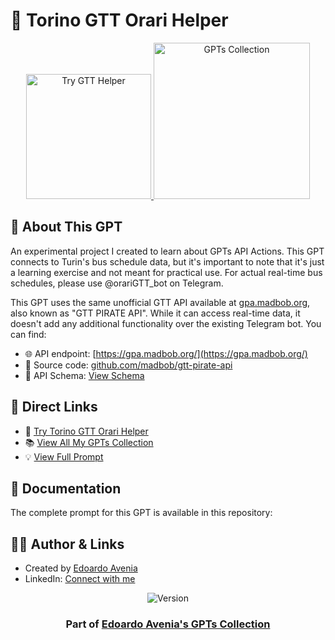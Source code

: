 # 🚌 Torino GTT Orari Helper
<div align="center">
  <a href="https://chatgpt.com/g/g-4YsHW0wBz-torino-gtt-orari-helper">
    <img src="https://img.shields.io/badge/TRY_THIS_GPT-37a779?style=for-the-badge&logo=openai&logoWidth=20" alt="Try GTT Helper" width="200">
  </a>
  <a href="https://github.com/edoardoavenia/edoardo-avenia-gpt-collection">
    <img src="https://img.shields.io/badge/VIEW_ALL_MY_GPTs-4f46e5?style=for-the-badge&logo=github&logoWidth=20" alt="GPTs Collection" width="250">
  </a>
</div>

## 🤖 About This GPT
An experimental project I created to learn about GPTs API Actions. This GPT connects to Turin's bus schedule data, but it's important to note that it's just a learning exercise and not meant for practical use. For actual real-time bus schedules, please use @orariGTT_bot on Telegram.

This GPT uses the same unofficial GTT API available at [gpa.madbob.org](https://gpa.madbob.org/), also known as "GTT PIRATE API". While it can access real-time data, it doesn't add any additional functionality over the existing Telegram bot. You can find:
- 🌐 API endpoint: [https://gpa.madbob.org/](https://gpa.madbob.org/)
- 📂 Source code: [github.com/madbob/gtt-pirate-api](https://github.com/madbob/gtt-pirate-api)
- 📄 API Schema: [View Schema](./gtt-pirate-openapi.yaml)

## 🔗 Direct Links
- 🎯 [Try Torino GTT Orari Helper](https://chatgpt.com/g/g-4YsHW0wBz-torino-gtt-orari-helper)
- 📚 [View All My GPTs Collection](https://github.com/edoardoavenia/edoardo-avenia-gpt-collection)
- 💡 [View Full Prompt](./PROMPT.md)

## 📖 Documentation
The complete prompt for this GPT is available in this repository:

## 👨‍💻 Author & Links
- Created by [Edoardo Avenia](https://github.com/edoardoavenia)
- LinkedIn: [Connect with me](https://www.linkedin.com/in/edoardoavenia/)

<div align="center">
  <img src="https://img.shields.io/badge/Version-1.0-2ea44f?style=for-the-badge" alt="Version">
</div>

<div align="center">
  <h3>Part of <a href="https://github.com/edoardoavenia/edoardo-avenia-gpt-collection">Edoardo Avenia's GPTs Collection</a></h3>
</div>